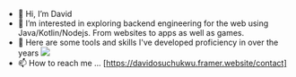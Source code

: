 - 👋 Hi, I’m David 
- 👀 I’m interested in exploring backend engineering for the web using Java/Kotlin/Nodejs. From websites to apps as well as games.
- 🌱 Here are some tools and skills I've developed proficiency in over the years
  <a href="https://skillicons.dev">
    <img src="https://skillicons.dev/icons?i=java,kotlin,mongo,postman,nodejs,aws,azure,spring,git,docker,html,css,js" />
  </a>
- 📫 How to reach me ... [https://davidosuchukwu.framer.website/contact]

<!---
dvco-xx/dvco-xx is a ✨ special ✨ repository because its `README.md` (this file) appears on your GitHub profile.
You can click the Preview link to take a look at your changes.
--->
